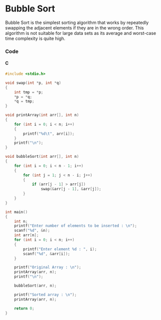 # Bubble Sort

Bubble Sort is the simplest sorting algorithm that works by repeatedly swapping the adjacent elements if they are in the wrong order. This algorithm is not suitable for large data sets as its average and worst-case time complexity is quite high.

### Code

#### C

```c
#include <stdio.h>

void swap(int *p, int *q)
{
	int tmp = *p;
	*p = *q;
	*q = tmp;
}

void printArray(int arr[], int n)
{
	for (int i = 0; i < n; i++)
	{
		printf("%d\t", arr[i]);
	}
	printf("\n");
}

void bubbleSort(int arr[], int n)
{
	for (int i = 0; i < n - 1; i++)
	{
		for (int j = 1; j < n - i; j++)
		{
			if (arr[j - 1] > arr[j])
				swap(&arr[j - 1], &arr[j]);
		}
	}
}

int main()
{
	int n;
	printf("Enter number of elements to be inserted : \n");
	scanf("%d", &n);
	int arr[n];
	for (int i = 0; i < n; i++)
	{
		printf("Enter element %d : ", i);
		scanf("%d", &arr[i]);
	}

	printf("Original Array : \n");
	printArray(arr, n);
	printf("\n");

	bubbleSort(arr, n);

	printf("Sorted array : \n");
	printArray(arr, n);

	return 0;
}
```